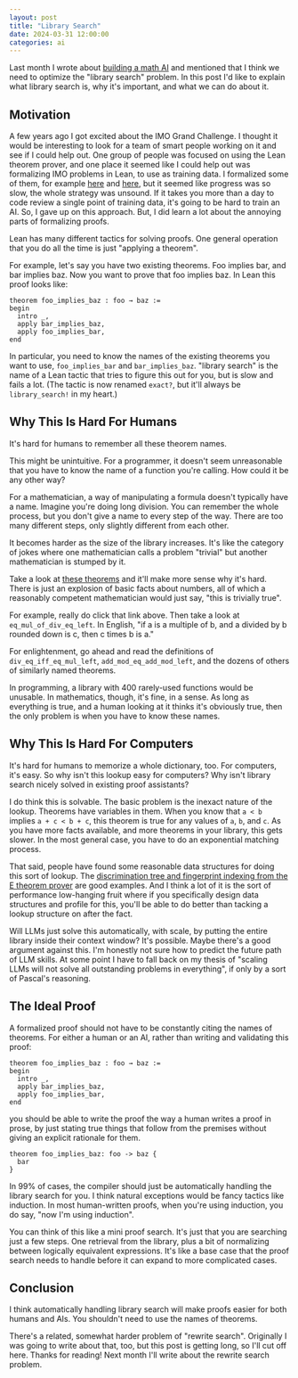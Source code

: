 ```yaml
---
layout: post
title: "Library Search"
date: 2024-03-31 12:00:00
categories: ai
---
```


Last month I wrote about [building a math
AI](/ai/2024/02/29/how-to-build-math-ai.html)
and mentioned
that I think we need to optimize the "library search" problem. In this
post I'd like to explain what library search is, why it's important,
and what we can do about it.

## Motivation

A few years ago I got excited about the IMO Grand Challenge. I thought
it would be interesting to look for a team of smart people working on
it and see if I could help out. One group of people was focused on
using the Lean theorem prover, and one place it seemed like I could
help out was formalizing IMO problems in Lean, to use as training
data. I formalized some of them, for example
[here](https://github.com/leanprover-community/mathlib/pull/4261)
and
[here](https://github.com/leanprover-community/mathlib/pull/4450),
but it seemed like progress was so slow, the whole strategy was
unsound. If it takes you more than a day to code review a single point of
training data, it's going to be hard to train an AI. So, I gave
up on this approach. But, I did learn a lot about the annoying parts
of formalizing proofs.

Lean has many different tactics for solving proofs. One general
operation that you do all the time is just "applying a theorem".

For example, let's say you have two existing theorems. Foo implies
bar, and bar implies baz. Now you want to prove that foo implies
baz. In Lean this proof looks like:


```
theorem foo_implies_baz : foo → baz :=
begin
  intro _,
  apply bar_implies_baz,
  apply foo_implies_bar,
end
```

In particular, you need to know the names of the existing theorems you
want to use, `foo_implies_bar` and `bar_implies_baz`. "library search"
is the name of a Lean tactic that tries
to figure this out for you, but is slow and fails a lot. (The tactic
is now renamed `exact?`, but it'll always be `library_search!` in my
heart.)

## Why This Is Hard For Humans

It's hard for humans to remember all these theorem names.

This might be unintuitive. For a programmer, it doesn't seem
unreasonable that you have to know the name of a function you're
calling. How could it be any other way?

For a mathematician, a way of manipulating a formula doesn't typically
have a name. Imagine you're doing long division. You can remember the
whole process, but you don't give a name to every step of the
way. There are too many different steps, only slightly different from
each other.

It becomes harder as the size of the library increases. It's like the
category of jokes where one mathematician calls a problem "trivial"
but another mathematician is stumped by it.

Take a look at [these
theorems](https://github.com/leanprover-community/mathlib/blob/master/src/data/nat/basic.lean)
and it'll make more sense why it's hard. There is just an explosion of
basic facts about numbers, all of which
a reasonably competent mathematician would just say, "this is
trivially true".

For example, really do click that link above. Then take a look at
`eq_mul_of_div_eq_left`. In English, "if a
is a multiple of b, and a divided by b rounded down is c, then c times
b is a."

For enlightenment, go ahead and read the definitions of
`div_eq_iff_eq_mul_left`, `add_mod_eq_add_mod_left`, and the dozens of
others of similarly named theorems.

In programming, a library with 400 rarely-used functions would be
unusable. In mathematics, though, it's fine, in a sense. As long as
everything is true, and a human looking at it thinks it's obviously
true, then the only problem is when you have to know these names.

## Why This Is Hard For Computers

It's hard for humans to memorize a whole dictionary, too. For
computers, it's easy. So why isn't this lookup easy for computers? Why
isn't library search nicely solved in existing proof assistants?

I do think this is solvable. The basic problem is the inexact nature
of the lookup. Theorems have variables in them. When you know that
`a < b` implies `a + c < b + c`, this theorem is true for any values
of
`a`, `b`,
and `c`. As you have more facts available, and more theorems in your
library, this gets slower. In the most general case, you have to do an
exponential matching process.

That said, people have found some reasonable data structures for doing
this sort of lookup. The [discrimination tree and fingerprint indexing
from the E theorem prover](https://matryoshka-project.github.io/pubs/ehoh_article.pdf)
are good examples. And I think a lot of it is the sort of
performance low-hanging fruit where if you specifically design data
structures and profile for this, you'll be able to do better than tacking a
lookup structure on after the fact.

Will LLMs just solve this automatically, with scale, by putting the
entire library inside their context window? It's possible. Maybe
there's a good argument against this. I'm honestly not sure how to
predict the future path of LLM skills. At some point I have to fall
back on my thesis of "scaling LLMs will not solve all outstanding
problems in everything", if only by a sort of Pascal's reasoning.

## The Ideal Proof

A formalized proof should not have to be constantly citing the names
of theorems. For either a human or an AI, rather than writing and
validating this proof:

```
theorem foo_implies_baz : foo → baz :=
begin
  intro _,
  apply bar_implies_baz,
  apply foo_implies_bar,
end
```

you should be able to write the proof the way a human writes a proof
in prose, by just stating true things that follow from the premises
without giving an explicit rationale for them.

```
theorem foo_implies_baz: foo -> baz {
  bar
}
```

In 99% of cases, the compiler should just be automatically handling
the library search for you. I think natural exceptions would be fancy tactics
like induction. In most human-written proofs, when you're using
induction, you do say, "now I'm using induction".

You can think of this like a mini proof search. It's just that you are
searching just a few steps. One retrieval from the library, plus a bit
of normalizing between logically equivalent expressions. It's
like a base case that the proof search needs to handle before it can
expand to more complicated cases.

## Conclusion

I think automatically handling library search will make proofs easier
for both humans and AIs. You shouldn't need to use the names of
theorems.

There's a related, somewhat harder problem of "rewrite
search". Originally I was going to write about that, too, but this
post is getting long, so I'll cut off here. Thanks for reading! Next
month I'll write about the rewrite search problem. 
